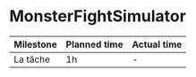 # MonsterFightSimulator

| Milestone | Planned time | Actual time |
| --- | --- | --- |
| La tâche | 1h | - |
